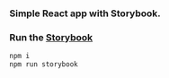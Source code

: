 ### Simple React app with Storybook.

### Run the [Storybook](https://github.com/kadirahq/react-storybook)

```js
npm i
npm run storybook
```
